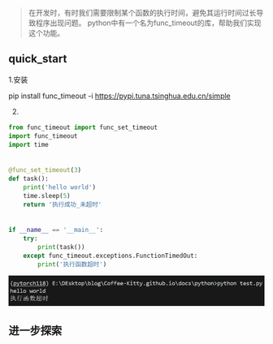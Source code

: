 > 在开发时，有时我们需要限制某个函数的执行时间，避免其运行时间过长导致程序出现问题。
> python中有一个名为func_timeout的库，帮助我们实现这个功能。

## quick_start

1.安装

pip install func_timeout -i https://pypi.tuna.tsinghua.edu.cn/simple

2.

```python
from func_timeout import func_set_timeout
import func_timeout
import time


@func_set_timeout(3)
def task():
    print('hello world')
    time.sleep(5)
    return '执行成功_未超时'


if __name__ == '__main__':
    try:
        print(task())
    except func_timeout.exceptions.FunctionTimedOut:
        print('执行函数超时')

```

![image-20241202184637758](../picture.asset/image-20241202184637758.png)



## 进一步探索

